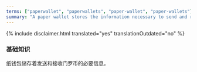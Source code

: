 ```yaml
---
terms: ["paperwallet", "paperwallets", "paper-wallet", "paper-wallets"]
summary: "A paper wallet stores the information necessary to send and receive MKEcoin"
---
```


{% include disclaimer.html translated="yes" translationOutdated="no" %}
### 基础知识

纸钱包储存着发送和接收门罗币的必要信息。
